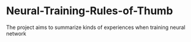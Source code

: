 # Neural-Training-Rules-of-Thumb
The project aims to summarize kinds of experiences when training neural network
